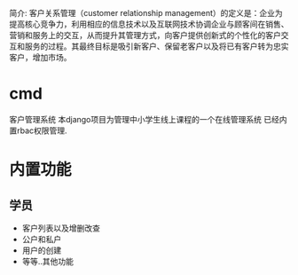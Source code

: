 简介: 客户关系管理（customer relationship management）的定义是：企业为提高核心竞争力，利用相应的信息技术以及互联网技术协调企业与顾客间在销售、营销和服务上的交互，从而提升其管理方式，向客户提供创新式的个性化的客户交互和服务的过程。其最终目标是吸引新客户、保留老客户以及将已有客户转为忠实客户，增加市场。
# cmd
客户管理系统
本django项目为管理中小学生线上课程的一个在线管理系统
已经内置rbac权限管理.

# 内置功能
  ## 学员
  - 客户列表以及增删改查
  - 公户和私户
  - 用户的创建
  - 等等..其他功能
